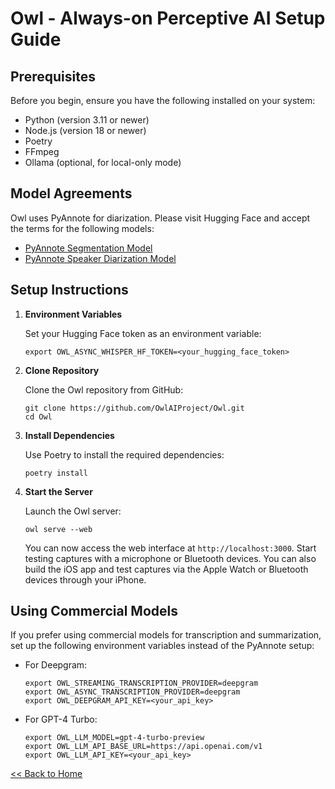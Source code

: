 # Owl - Always-on Perceptive AI Setup Guide

## Prerequisites

Before you begin, ensure you have the following installed on your system:

- Python (version 3.11 or newer)
- Node.js (version 18 or newer)
- Poetry
- FFmpeg
- Ollama (optional, for local-only mode)

## Model Agreements

Owl uses PyAnnote for diarization. Please visit Hugging Face and accept the terms for the following models:
- [PyAnnote Segmentation Model](https://huggingface.co/pyannote/segmentation)
- [PyAnnote Speaker Diarization Model](https://huggingface.co/pyannote/speaker-diarization)

## Setup Instructions

1. **Environment Variables**

   Set your Hugging Face token as an environment variable:
   ```
   export OWL_ASYNC_WHISPER_HF_TOKEN=<your_hugging_face_token>
   ```

2. **Clone Repository**

   Clone the Owl repository from GitHub:
   ```
   git clone https://github.com/OwlAIProject/Owl.git
   cd Owl
   ```

3. **Install Dependencies**

   Use Poetry to install the required dependencies:
   ```
   poetry install
   ```

4. **Start the Server**

   Launch the Owl server:
   ```
   owl serve --web
   ```

   You can now access the web interface at `http://localhost:3000`. Start testing captures with a microphone or Bluetooth devices. You can also build the iOS app and test captures via the Apple Watch or Bluetooth devices through your iPhone.

## Using Commercial Models

If you prefer using commercial models for transcription and summarization, set up the following environment variables instead of the PyAnnote setup:

- For Deepgram:
  ```
  export OWL_STREAMING_TRANSCRIPTION_PROVIDER=deepgram
  export OWL_ASYNC_TRANSCRIPTION_PROVIDER=deepgram
  export OWL_DEEPGRAM_API_KEY=<your_api_key>
  ```

- For GPT-4 Turbo:
  ```
  export OWL_LLM_MODEL=gpt-4-turbo-preview
  export OWL_LLM_API_BASE_URL=https://api.openai.com/v1
  export OWL_LLM_API_KEY=<your_api_key>
  ```

[<< Back to Home](../README.md)

